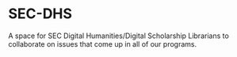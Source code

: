 # SEC-DHS
A space for SEC Digital Humanities/Digital Scholarship Librarians to collaborate on issues that come up in all of our programs.
